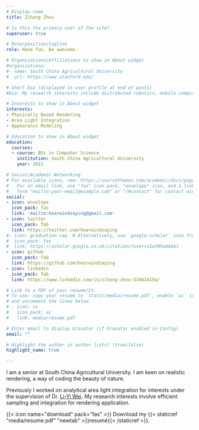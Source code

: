 ```yaml
---
# Display name
title: Zihong Zhou

# Is this the primary user of the site?
superuser: true

# Role/position/tagline
role: Have fun. Be awesome.

# Organizations/Affiliations to show in About widget
#organizations:
#- name: South China Agricultural University
#  url: https://www.stanford.edu/

# Short bio (displayed in user profile at end of posts)
#bio: My research interests include distributed robotics, mobile computing and programmable matter.

# Interests to show in About widget
interests:
- Physically Based Rendering
- Area Light Integration
- Appearance Modeling

# Education to show in About widget
education:
  courses:
  - course: BSc in Computer Science
    institution: South China Agricultural University
    year: 2021

# Social/Academic Networking
# For available icons, see: https://sourcethemes.com/academic/docs/page-builder/#icons
#   For an email link, use "fas" icon pack, "envelope" icon, and a link in the
#   form "mailto:your-email@example.com" or "/#contact" for contact widget.
social:
- icon: envelope
  icon_pack: fas
  link: 'mailto:hearwindsaying@gmail.com'
- icon: twitter
  icon_pack: fab
  link: https://twitter.com/hearwindsaying
#- icon: graduation-cap  # Alternatively, use `google-scholar` icon from `ai` icon pack
#  icon_pack: fas
#  link: https://scholar.google.co.uk/citations?user=sIwtMXoAAAAJ
- icon: github
  icon_pack: fab
  link: https://github.com/hearwindsaying
- icon: linkedin
  icon_pack: fab
  link: https://www.linkedin.com/in/zihong-zhou-534b3419a/

# Link to a PDF of your resume/CV.
# To use: copy your resume to `static/media/resume.pdf`, enable `ai` icons in `params.toml`, 
# and uncomment the lines below.
# - icon: cv
#   icon_pack: ai
#   link: media/resume.pdf

# Enter email to display Gravatar (if Gravatar enabled in Config)
email: ""

# Highlight the author in author lists? (true/false)
highlight_name: true

---
```


I am a senior at South China Agricultural University.
I am keen on realistic rendering, a way of coding the beauty of nature.

Previously I worked on analytical area light integration for interests under the supervision of Dr. [Li-Yi Wei](https://liyiwei.org/).
My research interests involve efficient sampling and integration for rendering application.

{{< icon name="download" pack="fas" >}} Download my
{{< staticref "media/resume.pdf" "newtab" >}}resumé{{< /staticref >}}.